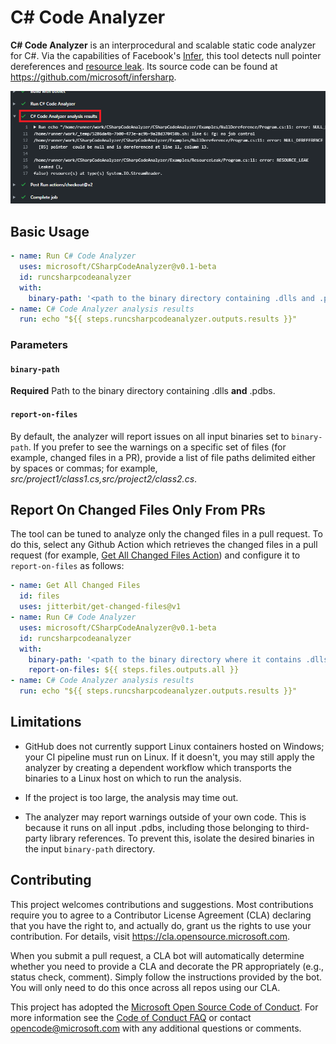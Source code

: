 # C# Code Analyzer

**C# Code Analyzer** is an interprocedural and scalable static code analyzer for C#. Via the capabilities of Facebook's [Infer](https://fbinfer.com/), this tool detects null pointer dereferences and [resource leak](Examples/ResourceLeak/README.md). Its source code can be found at https://github.com/microsoft/infersharp.

![alt text](https://github.com/microsoft/CSharpCodeAnalyzer/blob/master/assets/samplereport.png "Sample Report")

## Basic Usage
```yml
- name: Run C# Code Analyzer      
  uses: microsoft/CSharpCodeAnalyzer@v0.1-beta
  id: runcsharpcodeanalyzer
  with:
    binary-path: '<path to the binary directory containing .dlls and .pdbs>'
- name: C# Code Analyzer analysis results
  run: echo "${{ steps.runcsharpcodeanalyzer.outputs.results }}"
```

### Parameters
#### `binary-path`
**Required** Path to the binary directory containing .dlls **and** .pdbs.

#### `report-on-files`
By default, the analyzer will report issues on all input binaries set to `binary-path`. If you prefer to see the warnings on a specific set of files (for example, changed files in a PR), provide a list of file paths delimited either by spaces or commas; for example, _src/project1/class1.cs,src/project2/class2.cs_.

## Report On Changed Files Only From PRs
The tool can be tuned to analyze only the changed files in a pull request. To do this, select any Github Action which retrieves the changed files in a pull request (for example, [Get All Changed Files Action](https://github.com/marketplace/actions/get-all-changed-files)) and configure it to `report-on-files` as follows:
```yml
- name: Get All Changed Files
  id: files
  uses: jitterbit/get-changed-files@v1
- name: Run C# Code Analyzer      
  uses: microsoft/CSharpCodeAnalyzer@v0.1-beta
  id: runcsharpcodeanalyzer
  with:
    binary-path: '<path to the binary directory where it contains .dlls and .pdbs>'
    report-on-files: ${{ steps.files.outputs.all }}
- name: C# Code Analyzer analysis results
  run: echo "${{ steps.runcsharpcodeanalyzer.outputs.results }}"
```

## Limitations
- GitHub does not currently support Linux containers hosted on Windows; your CI pipeline must run on Linux. If it doesn't, you may still apply the analyzer by creating a dependent workflow which transports the binaries to a Linux host on which to run the analysis.

- If the project is too large, the analysis may time out.

- The analyzer may report warnings outside of your own code. This is because it runs on all input .pdbs, including those belonging to third-party library references. To prevent this, isolate the desired binaries in the input `binary-path` directory.

## Contributing

This project welcomes contributions and suggestions.  Most contributions require you to agree to a
Contributor License Agreement (CLA) declaring that you have the right to, and actually do, grant us
the rights to use your contribution. For details, visit https://cla.opensource.microsoft.com.

When you submit a pull request, a CLA bot will automatically determine whether you need to provide
a CLA and decorate the PR appropriately (e.g., status check, comment). Simply follow the instructions
provided by the bot. You will only need to do this once across all repos using our CLA.

This project has adopted the [Microsoft Open Source Code of Conduct](https://opensource.microsoft.com/codeofconduct/).
For more information see the [Code of Conduct FAQ](https://opensource.microsoft.com/codeofconduct/faq/) or
contact [opencode@microsoft.com](mailto:opencode@microsoft.com) with any additional questions or comments.